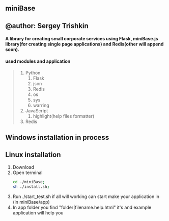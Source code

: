 ## miniBase
## @author: Sergey Trishkin

#### A library for creating small corporate services using Flask, miniBase.js library(for creating single page applications) and Redis(other will append soon).

#### used modules and application
>1. Python
>    1. Flask
>    2. json
>    3. Redis
>    4. os
>    5. sys
>    6. warring
>2. JavaScript
>    1. highlight(help files formatter)
>3. Redis

## Windows installation in process

## Linux installation
1. Download 
2. Open terminal
	```bash
	cd ./miniBase;
	sh ./install.sh;
	```
3. Run ./start_test.sh if all will working can start make your application in (in miniBase/app)
4. In app folder you find "folder|filename.help.html" it's and example application will help you
